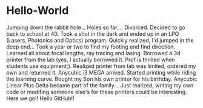 # Hello-World
Jumping down the rabbit hole...
Holes so far....
Divorced.
Decided to go back to school at 40.
Took a shot in the dark and ended up in an LPO (Lasers, Photonics and Optics) program.
Quickly realized, I'd jumped in the deep end...
Took a year or two to find my footing and find direction. 
Learned all about focal lengths, ray tracing and lasing.
Borrowed a 3d printer from the lab (yes, I actually borrowed it. Prof is thrilled when students use equipment;).
Realized printer from lab was limited, ordered my own and returned it.
Anycubic i3 MEGA arrived.  Started printing while riding the learning curve.
Bought my Son his own printer for his birthday.
Anycubic Linear Plus Delta became part of the family...
Just realized, writing my own code or modifing someone else's for these printers could be interesting.
Here we go!!  Hello GitHub!!
